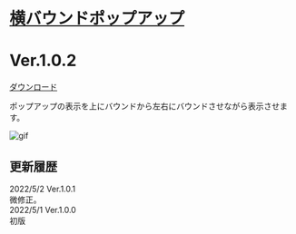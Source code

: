 # [横バウンドポップアップ](https://raw.githubusercontent.com/nuun888/MZ/master/NUUN_LateralBoundPopUp.js)
# Ver.1.0.2  
 [ダウンロード](https://raw.githubusercontent.com/nuun888/MZ/master/NUUN_LateralBoundPopUp.js)  
 
 ポップアップの表示を上にバウンドから左右にバウンドさせながら表示させます。 
 
 ![gif](img/LateralBoundPopUp.gif)  
 
 ## 更新履歴
2022/5/2 Ver.1.0.1  
微修正。  
2022/5/1 Ver.1.0.0  
初版  
